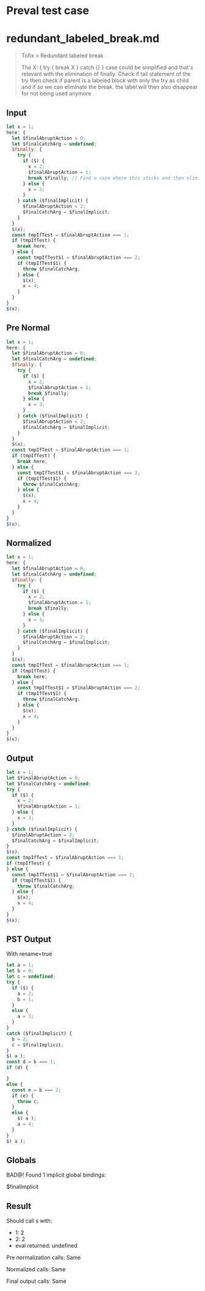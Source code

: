 # Preval test case

# redundant_labeled_break.md

> Tofix > Redundant labeled break
>
> The X: { try { break X } catch {} } case could be simplified
> and that's relevant with the elimination of finally.
> Check if tail statement of the try then check if parent is
> a labeled block with only the try as child and if so we can
> eliminate the break. the label will then also disappear for
> not being used anymore
>

## Input

`````js filename=intro
let x = 1;
here: {
  let $finalAbruptAction = 0;
  let $finalCatchArg = undefined;
  $finally: {
    try {
      if ($) {
        x = 2;
        $finalAbruptAction = 1;
        break $finally; // Find a case where this sticks and then eliminate it
      } else {
        x = 3;
      }
    } catch ($finalImplicit) {
      $finalAbruptAction = 2;
      $finalCatchArg = $finalImplicit;
    }
  }
  $(x);
  const tmpIfTest = $finalAbruptAction === 1;
  if (tmpIfTest) {
    break here;
  } else {
    const tmpIfTest$1 = $finalAbruptAction === 2;
    if (tmpIfTest$1) {
      throw $finalCatchArg;
    } else {
      $(x);
      x = 4;
    }
  }
}
$(x);
`````

## Pre Normal

`````js filename=intro
let x = 1;
here: {
  let $finalAbruptAction = 0;
  let $finalCatchArg = undefined;
  $finally: {
    try {
      if ($) {
        x = 2;
        $finalAbruptAction = 1;
        break $finally;
      } else {
        x = 3;
      }
    } catch ($finalImplicit) {
      $finalAbruptAction = 2;
      $finalCatchArg = $finalImplicit;
    }
  }
  $(x);
  const tmpIfTest = $finalAbruptAction === 1;
  if (tmpIfTest) {
    break here;
  } else {
    const tmpIfTest$1 = $finalAbruptAction === 2;
    if (tmpIfTest$1) {
      throw $finalCatchArg;
    } else {
      $(x);
      x = 4;
    }
  }
}
$(x);
`````

## Normalized

`````js filename=intro
let x = 1;
here: {
  let $finalAbruptAction = 0;
  let $finalCatchArg = undefined;
  $finally: {
    try {
      if ($) {
        x = 2;
        $finalAbruptAction = 1;
        break $finally;
      } else {
        x = 3;
      }
    } catch ($finalImplicit) {
      $finalAbruptAction = 2;
      $finalCatchArg = $finalImplicit;
    }
  }
  $(x);
  const tmpIfTest = $finalAbruptAction === 1;
  if (tmpIfTest) {
    break here;
  } else {
    const tmpIfTest$1 = $finalAbruptAction === 2;
    if (tmpIfTest$1) {
      throw $finalCatchArg;
    } else {
      $(x);
      x = 4;
    }
  }
}
$(x);
`````

## Output

`````js filename=intro
let x = 1;
let $finalAbruptAction = 0;
let $finalCatchArg = undefined;
try {
  if ($) {
    x = 2;
    $finalAbruptAction = 1;
  } else {
    x = 3;
  }
} catch ($finalImplicit) {
  $finalAbruptAction = 2;
  $finalCatchArg = $finalImplicit;
}
$(x);
const tmpIfTest = $finalAbruptAction === 1;
if (tmpIfTest) {
} else {
  const tmpIfTest$1 = $finalAbruptAction === 2;
  if (tmpIfTest$1) {
    throw $finalCatchArg;
  } else {
    $(x);
    x = 4;
  }
}
$(x);
`````

## PST Output

With rename=true

`````js filename=intro
let a = 1;
let b = 0;
let c = undefined;
try {
  if ($) {
    a = 2;
    b = 1;
  }
  else {
    a = 3;
  }
}
catch ($finalImplicit) {
  b = 2;
  c = $finalImplicit;
}
$( a );
const d = b === 1;
if (d) {

}
else {
  const e = b === 2;
  if (e) {
    throw c;
  }
  else {
    $( a );
    a = 4;
  }
}
$( a );
`````

## Globals

BAD@! Found 1 implicit global bindings:

$finalImplicit

## Result

Should call `$` with:
 - 1: 2
 - 2: 2
 - eval returned: undefined

Pre normalization calls: Same

Normalized calls: Same

Final output calls: Same
